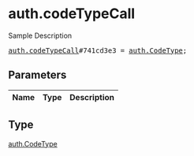 # auth.codeTypeCall

Sample Description

<pre>
<a href="../constructor/auth.codeTypeCall.md">auth.codeTypeCall</a>#741cd3e3 = <a href="../type/auth.CodeType.md">auth.CodeType</a>;
</pre>

## Parameters

| Name | Type | Description |
|------|:----:|-------------|

## Type

[auth.CodeType](../type/auth.CodeType.md)
